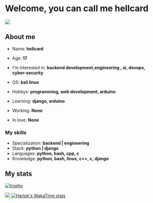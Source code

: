 <h1>Welcome, you can call me hellcard</h1>



![](https://komarev.com/ghpvc/?username=hellcard&color=blueviolet)

<h2>About me</h2>

- Name: **hellcard**

- Age: **17**

- I'm interested in: **backend development,engineering , ai, devops, cyber-security**

- OS: **kali linux**
  
- Hobbys: **programming, web development, arduino**

- Learning: **django, arduino**

- Working: **None**

- In love: **None**

<h3>My skills</h3>

- Specialization: **backend | engineering**
- Stack: **python | django**
- Languages: **python, bash, cpp, c**
- Knowledge: **python, bash, linux, c++, c, django**

<h2>My stats</h2>

[![trophy](https://github-profile-trophy.vercel.app/?username=hellcard&theme=onedark&no-frame=true)](https://github.com/ryo-ma/github-profile-trophy)

![](https://github-readme-stats.vercel.app/api?username=hellcard&show_icons=true&theme=dark&hide_border=true)
[![Harlok's WakaTime stats](https://github-readme-stats.vercel.app/api/wakatime?username=hellcard&theme=dark&hide_border=true)](https://github.com/anuraghazra/github-readme-stats)
